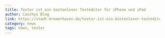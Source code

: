 ```yaml
---
title: Textor ist ein kostenloser Texteditor für iPhone und iPad
author: Caschys Blog
link: https://stadt-bremerhaven.de/textor-ist-ein-kostenloser-texteditor-fuer-iphone-und-ipad/
category: news
tags: news, textor
---
```

